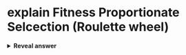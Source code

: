 # explain Fitness Proportionate Selcection (Roulette wheel)
<details>
<summary><b>Reveal answer</b></summary>
Fitness Proportionate Selcection - probability of selection is increased with better fitness<br>fitness / total fitness<br><img src="../../../../../media/paste-6c58ad2e8ec9805205d79b17b93805059284640f.jpg"><br><br><img src="../../../../../media/paste-97611065f827bfbba8cd68d4e2de2420aaaae098.jpg">
</details>

